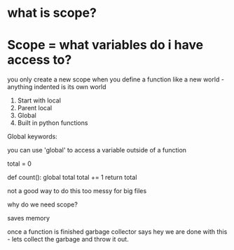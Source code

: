 # what is scope?

# Scope = what variables do i have access to?

you only create a new scope when you define a function like a new world - anything indented is its own world

1. Start with local
2. Parent local
3. Global
4. Built in python functions

Global keywords:

you can use 'global' to access a variable outside of a function

total = 0

def count():
    global total
    total += 1
    return total

not a good way to do this too messy for big files


why do we need scope?

saves memory

once a function is finished garbage collector says hey we are done with this - lets collect the garbage and throw it out.

